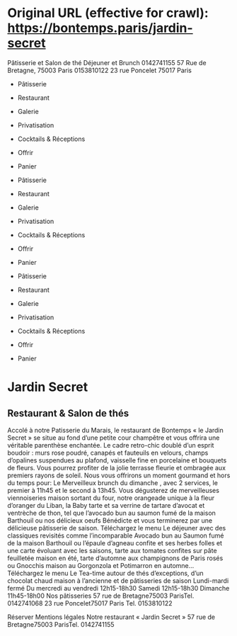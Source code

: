 # Original URL (effective for crawl): https://bontemps.paris/jardin-secret

Pâtisserie et Salon de thé
Déjeuner et Brunch
0142741155 57 Rue de Bretagne, 75003 Paris 0153810122 23 rue Poncelet 75017 Paris

 * Pâtisserie
 * Restaurant
 * Galerie
 * Privatisation
 * Cocktails & Réceptions
 * Offrir
 * Panier

 * Pâtisserie
 * Restaurant
 * Galerie
 * Privatisation
 * Cocktails & Réceptions
 * Offrir
 * Panier

 * Pâtisserie
 * Restaurant
 * Galerie
 * Privatisation
 * Cocktails & Réceptions
 * Offrir
 * Panier

# Jardin Secret
## Restaurant & Salon de thés
Accolé à notre Patisserie du Marais, le restaurant de Bontemps « le Jardin Secret » se situe au fond d’une petite cour champêtre et vous offrira une véritable parenthèse enchantée.
Le cadre retro-chic doublé d’un esprit boudoir : murs rose poudré, canapés et fauteuils en velours, champs d’opalines suspendues au plafond, vaisselle fine en porcelaine et bouquets de fleurs. Vous pourrez profiter de la jolie terrasse fleurie et ombragée aux premiers rayons de soleil.
Nous vous offrirons un moment gourmand et hors du temps pour:
Le Merveilleux brunch du dimanche , avec 2 services, le premier à 11h45 et le second à 13h45.
Vous dégusterez de merveilleuses viennoiseries maison sortant du four, notre orangeade unique à la fleur d’oranger du Liban, la Baby tarte et sa verrine de tartare d’avocat et ventrèche de thon, tel que l’avocado bun au saumon fumé de la maison Barthouil ou nos délicieux oeufs Bénédicte et vous terminerez par une délicieuse pâtisserie de saison. Téléchargez le menu 
Le déjeuner avec des classiques revisités comme l’incomparable Avocado bun au Saumon fumé de la maison Barthouil ou l’épaule d’agneau confite et ses herbes folles et une carte évoluant avec les saisons, tarte aux tomates confites sur pâte feuilletée maison en été, tarte d’automne aux champignons de Paris rosés ou Gnocchis maison au Gorgonzola et Potimarron en automne… Téléchargez le menu
Le Tea-time autour de thés d’exceptions, d’un chocolat chaud maison à l’ancienne et de pâtisseries de saison
Lundi-mardi fermé
Du mercredi au vendredi 12h15-18h30
Samedi 12h15-18h30
Dimanche 11h45-18h00
Nos pâtisseries
57 rue de Bretagne75003 ParisTel. 0142741068
23 rue Poncelet75017 Paris Tel. 0153810122

Réserver
Mentions légales
Notre restaurant « Jardin Secret »
57 rue de Bretagne75003 ParisTel. 0142741155
